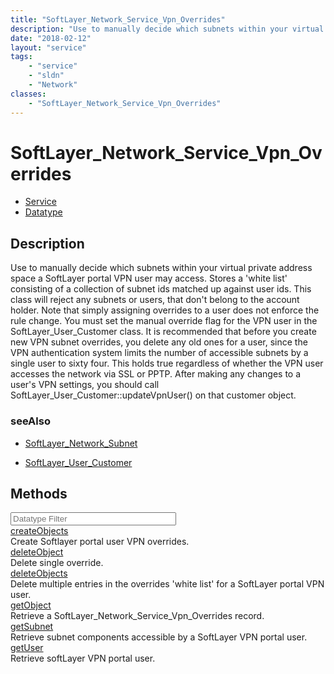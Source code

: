 ```yaml
---
title: "SoftLayer_Network_Service_Vpn_Overrides"
description: "Use to manually decide which subnets within your virtual private address space a SoftLayer portal VPN user may access.... "
date: "2018-02-12"
layout: "service"
tags:
    - "service"
    - "sldn"
    - "Network"
classes:
    - "SoftLayer_Network_Service_Vpn_Overrides"
---
```

# SoftLayer_Network_Service_Vpn_Overrides
<div id='service-datatype'>
    <ul id='sldn-reference-tabs'>
    <li id='service'> <a href='/reference/services/SoftLayer_Network_Service_Vpn_Overrides' >Service</a></li>    <li id='datatype'> <a href='/reference/datatypes/SoftLayer_Network_Service_Vpn_Overrides' >Datatype</a></li>
    </ul>
</div>

## Description
Use to manually decide which subnets within your virtual private address space a SoftLayer portal VPN user may access.  Stores a 'white list' consisting of a collection of subnet ids matched up against user ids. This class will reject any subnets or users, that don't belong to the account holder.  Note that simply assigning overrides to a user does not enforce the rule change.  You must set the manual override flag for the VPN user in the SoftLayer_User_Customer class.  It is recommended that before you create new VPN subnet overrides, you delete any old ones for a user, since the VPN authentication system limits the number of accessible subnets by a single user to sixty four.  This holds true regardless of whether the VPN user accesses the network via SSL or PPTP.  After making any changes to a user's VPN settings, you should call SoftLayer_User_Customer::updateVpnUser() on that customer object. 





### seeAlso

* [SoftLayer_Network_Subnet](/reference/services/SoftLayer_Network_Subnet )


* [SoftLayer_User_Customer](/reference/services/SoftLayer_User_Customer )


        
<div id="properties" class="content">
    <h2>Methods</h2>
    <div class="view-filters">
        <div class="clearfix">
            <div class="search-input-box">
                <input placeholder="Datatype Filter" onkeyup="titleSearch(inputId='edit-combine', divId='method-div', elementClass='method-row')" 
                    type="text" id="edit-combine" value="" size="30" maxlength="128" class="form-text">
            </div>
        </div>
    </div>
    <div id="method-div">
            <div class="method-row">
                        <span class='view-field-title'><a href='/reference/services/SoftLayer_Network_Service_Vpn_Overrides/createObjects'> createObjects</a> </span>
            <div class='views-field-body'>Create Softlayer portal user VPN overrides.</div>
        </div>
            <div class="method-row">
                        <span class='view-field-title'><a href='/reference/services/SoftLayer_Network_Service_Vpn_Overrides/deleteObject'> deleteObject</a> </span>
            <div class='views-field-body'>Delete single override.</div>
        </div>
            <div class="method-row">
                        <span class='view-field-title'><a href='/reference/services/SoftLayer_Network_Service_Vpn_Overrides/deleteObjects'> deleteObjects</a> </span>
            <div class='views-field-body'>Delete multiple entries in the overrides 'white list' for a SoftLayer portal VPN user.</div>
        </div>
            <div class="method-row">
                        <span class='view-field-title'><a href='/reference/services/SoftLayer_Network_Service_Vpn_Overrides/getObject'> getObject</a> </span>
            <div class='views-field-body'>Retrieve a SoftLayer_Network_Service_Vpn_Overrides record.</div>
        </div>
            <div class="method-row">
                        <span class='view-field-title'><a href='/reference/services/SoftLayer_Network_Service_Vpn_Overrides/getSubnet'> getSubnet</a> </span>
            <div class='views-field-body'>Retrieve subnet components accessible by a SoftLayer VPN portal user.</div>
        </div>
            <div class="method-row">
                        <span class='view-field-title'><a href='/reference/services/SoftLayer_Network_Service_Vpn_Overrides/getUser'> getUser</a> </span>
            <div class='views-field-body'>Retrieve softLayer VPN portal user.</div>
        </div>
        </div>
</div>


